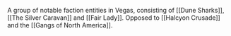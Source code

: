 A group of notable faction entities in Vegas, consisting of [[Dune Sharks]], [[The Silver Caravan]] and [[Fair Lady]].  Opposed to [[Halcyon Crusade]] and the [[Gangs of North America]].